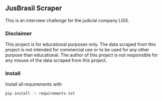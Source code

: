 ## JusBrasil Scraper

This is an interview challenge for the judicial company LISS.

### Disclaimer
This project is for educational purposes only. The data scraped from this project is not intended for commercial use or to be used for any other purpose than educational. The author of this project is not responsible for any misuse of the data scraped from this project. 

### Install

Install all requirements with

```bash
pip install -r requirements.txt
```
